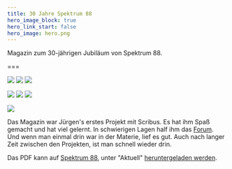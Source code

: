 ```yaml
---
title: 30 Jahre Spektrum 88
hero_image_block: true
hero_link_start: false
hero_image: hero.png
---
```


Magazin zum 30-jährigen Jubiläum von Spektrum 88.

===

![](spektrum88-01.png?class=showcase-preview) ![](spektrum88-06.png?class=showcase-preview) ![](spektrum88-07.png?class=showcase-preview)

![](spektrum88-08.png?class=showcase-preview) ![](spektrum88-34.png?class=showcase-preview) ![](spektrum88-35.png?class=showcase-preview)

![](spektrum88-36.png?class=showcase-preview)

Das Magazin war Jürgen's erstes Projekt mit Scribus. Es hat ihm Spaß
gemacht und hat viel gelernt. In schwierigen Lagen half ihm das [Forum](https://scribus-user.de/forum/).  
Und wenn man einmal drin war in der Materie, lief es gut. Auch nach langer Zeit zwischen den Projekten, ist man schnell wieder drin.

Das PDF kann auf [Spektrum 88](http://www.spektrum88.de/), unter "Aktuell" [heruntergeladen werden](http://www.spektrum88.de/Downloads/spektrum88%20-%20MAGAZIN%202018.pdf).
